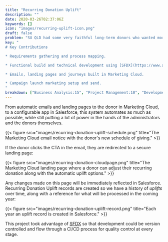 ```yaml
---
title: "Recurring Donation Uplift"
description: ""
date: 2020-03-26T02:37:06Z
keywords: []
icon: "images/recurring-uplift-icon.png"
draft: false
problem: "SU QLD had some very faithful long-term donors who wanted more control over their recurring donations. The fundraising team also wanted to offer these donors an easy way to automatically increase their giving each year."
key: "
# Key Contributions

* Requirements gathering and process mapping.

* Functional build and technical development using [SFDX](https://www.salesforce.com/products/platform/products/salesforce-dx/).

* Emails, landing pages and journeys built in Marketing Cloud.

* Campaign launch marketing setup and send.
"
breakdown: ["Business Analysis:15", "Project Management:10", "Development:65", "Design:10"]
---
```


From automatic emails and landing pages to the donor in Marketing Cloud, to a configurable app in Salesforce, this system automates as much as possible, while still putting a lot of power in the hands of the administrators and the donors themselves.

{{< figure src="images/recurring-donation-uplift-schedule.png" title="The Marketing Cloud email notice with the donor's new schedule of giving." >}}

If the donor clicks the CTA in the email, they are redirected to a secure landing page:

{{< figure src="images/recurring-donation-cloudpage.png" title="The Marketing Cloud landing page where a donor can adjust their recurring donation along with the automatic uplift options." >}}

Any changes made on this page will be immediately reflected in Salesforce. Recurring Donation Uplift records are created so we have a history of *uplifts* over time, along with a reference for what will be processed in the coming year:

{{< figure src="images/recurring-donation-uplift-record.png" title="Each year an uplift record is created in Salesforce." >}}

This project took advantage of [SFDX](https://www.salesforce.com/products/platform/products/salesforce-dx/) so that development could be version controlled and flow through a CI/CD process for quality control at every stage.